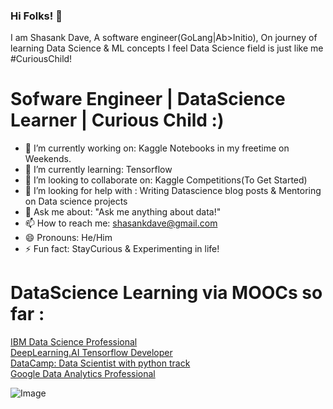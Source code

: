 ### Hi Folks! 👋
I am Shasank Dave, A software engineer(GoLang|Ab>Initio), On journey of learning Data Science & ML concepts
I feel Data Science field is just like me #CuriousChild!

# Sofware Engineer | DataScience Learner | Curious Child :)

- 🔭 I’m currently working on: Kaggle Notebooks in my freetime on Weekends.
- 🌱 I’m currently learning: Tensorflow
- 👯 I’m looking to collaborate on: Kaggle Competitions(To Get Started)
- 🤔 I’m looking for help with : Writing Datascience blog posts & Mentoring on Data science projects
- 💬 Ask me about: "Ask me anything about data!"
- 📫 How to reach me: shasankdave@gmail.com
- 😄 Pronouns: He/Him
- ⚡ Fun fact: StayCurious & Experimenting in life!

# DataScience Learning via MOOCs so far :
[IBM Data Science Professional](https://www.coursera.org/account/accomplishments/specialization/certificate/SBHQ52YBWSWE) <br/>
[DeepLearning.AI Tensorflow Developer](https://www.coursera.org/account/accomplishments/specialization/certificate/YXDQ8EGP95TC) <br/>
[DataCamp: Data Scientist with python track](https://www.datacamp.com/statement-of-accomplishment/track/ccb4ffeba9febfa6dce4d09f0a302af2695b801e) <br/>
[Google Data Analytics Professional](https://coursera.org/share/4501cc94cd0e8a49b20edfba0a28bde2) <br/>


![Image](https://cdn.dribbble.com/users/82162/screenshots/3579187/staycurious_wip.gif)




